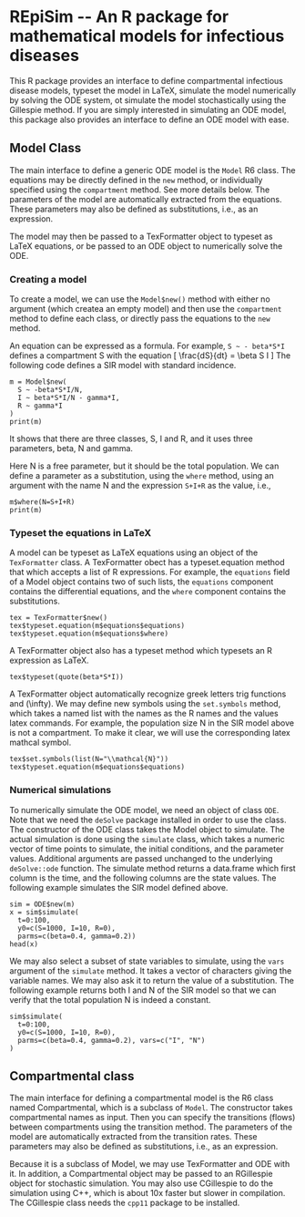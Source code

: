 # REpiSim -- An R package for mathematical models for infectious diseases

This R package provides an interface to define compartmental infectious disease models, typeset the model in LaTeX, simulate the model numerically by solving the ODE system, ot simulate the model stochastically using the Gillespie method. If you are simply interested in simulating an ODE model, this package also provides an interface to define an ODE model with ease.

## Model Class
The main interface to define a generic ODE model is the ```Model``` R6 class. The equations may be directly defined in the ```new``` method, or individually specified using the ```compartment``` method. See more details below. The parameters of the model are automatically extracted from the equations. These parameters may also be defined as substitutions, i.e., as an expression.

The model may then be passed to a TexFormatter object to typeset as LaTeX equations, or be passed to an ODE object to numerically solve the ODE.

### Creating a model

To create a model, we can use the ```Model$new()``` method with either no argument (which createa an empty model) and then use the ```compartment``` method to define each class, or directly pass the equations to the ```new``` method.

An equation can be expressed as a formula. For example, `S ~ - beta*S*I` defines a compartment S with the equation
\[
\frac{dS}{dt} = \beta S I
\]
The following code defines a SIR model with standard incidence.
```
m = Model$new(
  S ~ -beta*S*I/N,
  I ~ beta*S*I/N - gamma*I,
  R ~ gamma*I
)
print(m)
```
It shows that there are three classes, S, I and R, and it uses three parameters, beta, N and gamma.

Here N is a free parameter, but it should be the total population. We can define a parameter as a substitution, using the ```where``` method, using an argument with the name N and the expression ```S+I+R``` as the value, i.e.,

```
m$where(N=S+I+R)
print(m)
```


### Typeset the equations in LaTeX
A model can be typeset as LaTeX equations using an object of the ```TexFormatter``` class. A TexFormatter obect has a typeset.equation method that which accepts a list of R expressions. For example, the ```equations```
field of a Model object contains two of such lists, the ```equations``` component contains the differential equations, and the ```where``` component contains the substitutions.

```
tex = TexFormatter$new()
tex$typeset.equation(m$equations$equations)
tex$typeset.equation(m$equations$where)
```

A TexFormatter object also has a typeset method which typesets an R expression as LaTeX.

```
tex$typeset(quote(beta*S*I))
```

A TexFormatter object automatically recognize greek letters trig functions and \(\infty\). We may define new symbols using the ```set.symbols``` method, which takes a named list with the names as the R names and the values latex commands. For example, the population size N in the SIR model above is not a compartment. To make it clear, we will use the corresponding latex mathcal symbol.

```
tex$set.symbols(list(N="\\mathcal{N}"))
tex$typeset.equation(m$equations$equations)
```

### Numerical simulations

To numerically simulate the ODE model, we need an object of class ```ODE```. Note that we need the ```deSolve``` package installed in order to use the class. The constructor of the ODE class takes the Model object to simulate. The actual simulation is done using the ```simulate``` class, which takes a numeric vector of time points to simulate, the initial conditions, and the parameter values. Additional arguments are passed unchanged to the underlying ```deSolve::ode``` function. The simulate method returns a data.frame which first column is the time, and the following columns are the state values. The following example simulates the SIR model defined above.

```
sim = ODE$new(m)
x = sim$simulate(
  t=0:100, 
  y0=c(S=1000, I=10, R=0), 
  parms=c(beta=0.4, gamma=0.2))
head(x)
```

We may also select a subset of state variables to simulate, using the ```vars``` argument of the ```simulate``` method. It takes a vector of characters giving the variable names. We may also ask it to return the value of a substitution. The following example returns both I and N of the SIR model so that we can verify that the total population N is indeed a constant.

```
sim$simulate(
  t=0:100, 
  y0=c(S=1000, I=10, R=0), 
  parms=c(beta=0.4, gamma=0.2), vars=c("I", "N")
)
```

## Compartmental class
The main interface for defining a compartmental model is the R6 class named Compartmental, which is a subclass of ```Model```. The constructor takes compartmental names as input. Then you can specify the transitions (flows) between compartments using the transition method. The parameters of the model are automatically extracted from the transition rates. These parameters may also be defined as substitutions, i.e., as an expression.

Because it is a subclass of Model, we may use TexFormatter and ODE with it. In addition, a Compartmental object may be passed to an RGillespie object for stochastic simulation. You may also use CGillespie to do the simulation using C++, which is about 10x faster but slower in compilation. The CGillespie class needs the ```cpp11``` package to be installed.

